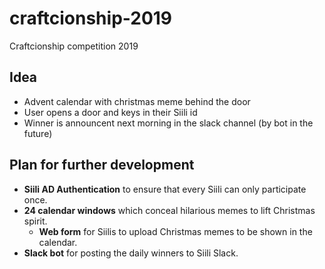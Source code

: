 # craftcionship-2019

Craftcionship competition 2019

## Idea

- Advent calendar with christmas meme behind the door
- User opens a door and keys in their Siili id
- Winner is announcent next morning in the slack channel (by bot in the future)

## Plan for further development

- **Siili AD Authentication** to ensure that every Siili can only participate
  once.
- **24 calendar windows** which conceal hilarious memes to lift Christmas
  spirit.
  - **Web form** for Siilis to upload Christmas memes to be shown in the
    calendar.
- **Slack bot** for posting the daily winners to Siili Slack.
